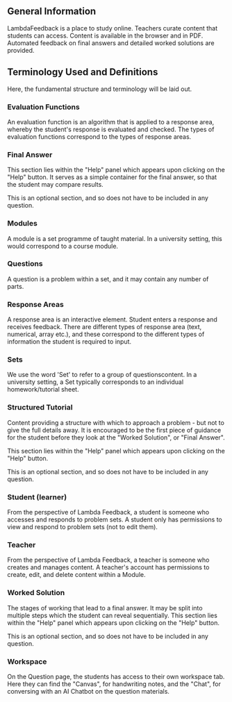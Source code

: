 ## General Information

LambdaFeedback is a place to study online. Teachers curate content that students can access. Content is available in the browser and in PDF. Automated feedback on final answers and detailed worked solutions are provided.

## Terminology Used and Definitions

Here, the fundamental structure and terminology will be laid out.

### Evaluation Functions

An evaluation function is an algorithm that is applied to a response area, whereby the student's response is evaluated and checked. The types of evaluation functions correspond to the types of response areas.

### Final Answer

This section lies within the "Help" panel which appears upon clicking on the "Help" button. It serves as a simple container for the final answer, so that the student may compare results.

This is an optional section, and so does not have to be included in any question.

### Modules

A module is a set programme of taught material. In a university setting, this would correspond to a course module.

### Questions

A question is a problem within a set, and it may contain any number of parts.

### Response Areas

A response area is an interactive element. Student enters a response and receives feedback. There are different types of response area (text, numerical, array etc.), and these correspond to the different types of information the student is required to input.

### Sets

We use the word 'Set' to refer to a group of questionscontent. In a university setting, a Set typically corresponds to an individual homework/tutorial sheet.

### Structured Tutorial

Content providing a structure with which to approach a problem - but not to give the full details away. It is encouraged to be the first piece of guidance for the student before they look at the "Worked Solution", or "Final Answer".

This section lies within the "Help" panel which appears upon clicking on the "Help" button.

This is an optional section, and so does not have to be included in any question.

### Student (learner)

From the perspective of Lambda Feedback, a student is someone who accesses and responds to problem sets. A student only has permissions to view and respond to problem sets (not to edit them).

### Teacher

From the perspective of Lambda Feedback, a teacher is someone who creates and manages content. A teacher's account has permissions to create, edit, and delete content within a Module.

### Worked Solution

The stages of working that lead to a final answer. It may be split into multiple steps which the student can reveal sequentially. This section lies within the "Help" panel which appears upon clicking on the "Help" button.

This is an optional section, and so does not have to be included in any question.

### Workspace

On the Question page, the students has access to their own workspace tab. Here they can find the "Canvas", for handwriting notes, and the "Chat", for conversing with an AI Chatbot on the question materials.